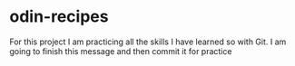 # odin-recipes

For this project I am practicing all the skills I have learned so with Git. I am going to finish this message and then commit it for practice